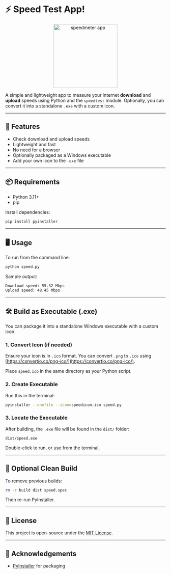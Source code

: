 # ⚡ Speed Test App!

<p align="center"><img src="https://github.com/user-attachments/assets/52c44ac1-81b1-4ad5-8afe-08e0a5305f04" alt="speedmeter app" width="200"></p>



A simple and lightweight app to measure your internet **download** and **upload** speeds using Python and the `speedtest` module. Optionally, you can convert it into a standalone `.exe` with a custom icon.

---

## 🚀 Features

- Check download and upload speeds
- Lightweight and fast
- No need for a browser
- Optionally packaged as a Windows executable
- Add your own icon to the `.exe` file

---

## 📦 Requirements

- Python 3.11+
- pip

Install dependencies:

```bash
pip install pyinstaller
```

---

## 🖥️ Usage

To run from the command line:

```bash
python speed.py
```

Sample output:

```
Download speed: 55.32 Mbps
Upload speed: 48.45 Mbps
```

---

## 🛠️ Build as Executable (.exe)

You can package it into a standalone Windows executable with a custom icon.

### 1. Convert Icon (if needed)
Ensure your icon is in `.ico` format. You can convert `.png` to `.ico` using [https://convertio.co/png-ico/](https://convertio.co/png-ico/).

Place `speed.ico` in the same directory as your Python script.

### 2. Create Executable

Run this in the terminal:

```bash
pyinstaller --onefile --icon=speedicon.ico speed.py
```

### 3. Locate the Executable

After building, the `.exe` file will be found in the `dist/` folder:

```
dist/speed.exe
```

Double-click to run, or use from the terminal.

---

## 🧹 Optional Clean Build

To remove previous builds:

```bash
rm -r build dist speed.spec
```

Then re-run PyInstaller.

---

## 📄 License

This project is open-source under the [MIT License](LICENSE).

---

## 🙌 Acknowledgements
- [PyInstaller](https://pyinstaller.org/) for packaging
